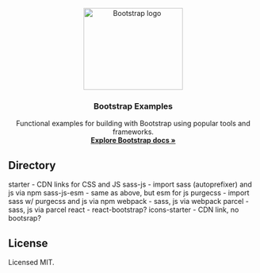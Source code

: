 <p align="center">
  <a href="https://getbootstrap.com/">
    <img src="https://getbootstrap.com/docs/5.2/assets/brand/bootstrap-logo-shadow.png" alt="Bootstrap logo" width="200" height="165">
  </a>
</p>

<h3 align="center">Bootstrap Examples</h3>

<p align="center">
  Functional examples for building with Bootstrap using popular tools and frameworks.
  <br>
  <a href="https://getbootstrap.com/docs/5.2/"><strong>Explore Bootstrap docs »</strong></a>
</p>

## Directory

starter - CDN links for CSS and JS
sass-js - import sass (autoprefixer) and js via npm
sass-js-esm - same as above, but esm for js
purgecss - import sass w/ purgecss and js via npm
webpack - sass, js via webpack
parcel - sass, js via parcel
react - react-bootstrap?
icons-starter - CDN link, no bootsrap?

## License

Licensed MIT.
